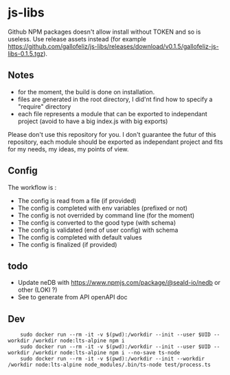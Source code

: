 # js-libs

Github NPM packages doesn't allow install without TOKEN and so is useless. Use release assets instead (for example https://github.com/gallofeliz/js-libs/releases/download/v0.1.5/gallofeliz-js-libs-0.1.5.tgz).

## Notes

- for the moment, the build is done on installation.
- files are generated in the root directory, I did'nt find how to specify a "require" directory
- each file represents a module that can be exported to independant project (avoid to have a big index.js with big exports)

Please don't use this repository for you. I don't guarantee the futur of this repository, each module should be exported as independant project and fits for my needs, my ideas, my points of view.

## Config

The workflow is :
- The config is read from a file (if provided)
- The config is completed with env variables (prefixed or not)
- The config is not overrided by command line (for the moment)
- The config is converted to the good type (with schema)
- The config is validated (end of user config) with schema
- The config is completed with default values
- The config is finalized (if provided)

## todo

- Update neDB with https://www.npmjs.com/package/@seald-io/nedb or other (LOKI ?)
- See to generate from API openAPI doc

## Dev

```
	sudo docker run --rm -it -v $(pwd):/workdir --init --user $UID --workdir /workdir node:lts-alpine npm i
	sudo docker run --rm -it -v $(pwd):/workdir --init --user $UID --workdir /workdir node:lts-alpine npm i --no-save ts-node
	sudo docker run --rm -it -v $(pwd):/workdir --init --workdir /workdir node:lts-alpine node_modules/.bin/ts-node test/process.ts
```
